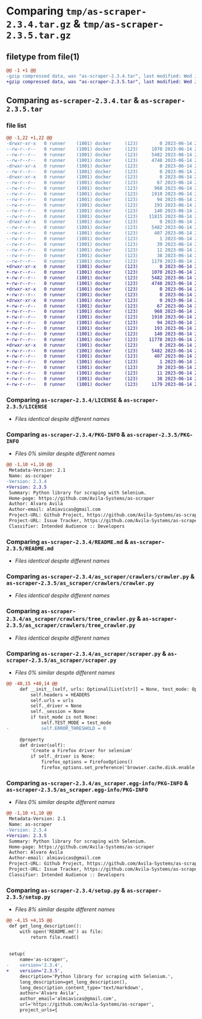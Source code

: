 # Comparing `tmp/as-scraper-2.3.4.tar.gz` & `tmp/as-scraper-2.3.5.tar.gz`

## filetype from file(1)

```diff
@@ -1 +1 @@
-gzip compressed data, was "as-scraper-2.3.4.tar", last modified: Wed Jun 14 21:42:24 2023, max compression
+gzip compressed data, was "as-scraper-2.3.5.tar", last modified: Wed Jun 14 21:54:14 2023, max compression
```

## Comparing `as-scraper-2.3.4.tar` & `as-scraper-2.3.5.tar`

### file list

```diff
@@ -1,22 +1,22 @@
-drwxr-xr-x   0 runner    (1001) docker     (123)        0 2023-06-14 21:42:24.576470 as-scraper-2.3.4/
--rw-r--r--   0 runner    (1001) docker     (123)     1070 2023-06-14 21:42:06.000000 as-scraper-2.3.4/LICENSE
--rw-r--r--   0 runner    (1001) docker     (123)     5482 2023-06-14 21:42:24.576470 as-scraper-2.3.4/PKG-INFO
--rw-r--r--   0 runner    (1001) docker     (123)     4748 2023-06-14 21:42:06.000000 as-scraper-2.3.4/README.md
-drwxr-xr-x   0 runner    (1001) docker     (123)        0 2023-06-14 21:42:24.572470 as-scraper-2.3.4/as_scraper/
--rw-r--r--   0 runner    (1001) docker     (123)        0 2023-06-14 21:42:06.000000 as-scraper-2.3.4/as_scraper/__init__.py
-drwxr-xr-x   0 runner    (1001) docker     (123)        0 2023-06-14 21:42:24.576470 as-scraper-2.3.4/as_scraper/crawlers/
--rw-r--r--   0 runner    (1001) docker     (123)       67 2023-06-14 21:42:06.000000 as-scraper-2.3.4/as_scraper/crawlers/__init__.py
--rw-r--r--   0 runner    (1001) docker     (123)      968 2023-06-14 21:42:06.000000 as-scraper-2.3.4/as_scraper/crawlers/crawler.py
--rw-r--r--   0 runner    (1001) docker     (123)     1910 2023-06-14 21:42:06.000000 as-scraper-2.3.4/as_scraper/crawlers/tree_crawler.py
--rw-r--r--   0 runner    (1001) docker     (123)       94 2023-06-14 21:42:06.000000 as-scraper-2.3.4/as_scraper/errors.py
--rw-r--r--   0 runner    (1001) docker     (123)      193 2023-06-14 21:42:06.000000 as-scraper-2.3.4/as_scraper/exceptions.py
--rw-r--r--   0 runner    (1001) docker     (123)      140 2023-06-14 21:42:06.000000 as-scraper-2.3.4/as_scraper/headers.py
--rw-r--r--   0 runner    (1001) docker     (123)    11815 2023-06-14 21:42:06.000000 as-scraper-2.3.4/as_scraper/scraper.py
-drwxr-xr-x   0 runner    (1001) docker     (123)        0 2023-06-14 21:42:24.576470 as-scraper-2.3.4/as_scraper.egg-info/
--rw-r--r--   0 runner    (1001) docker     (123)     5482 2023-06-14 21:42:24.000000 as-scraper-2.3.4/as_scraper.egg-info/PKG-INFO
--rw-r--r--   0 runner    (1001) docker     (123)      407 2023-06-14 21:42:24.000000 as-scraper-2.3.4/as_scraper.egg-info/SOURCES.txt
--rw-r--r--   0 runner    (1001) docker     (123)        1 2023-06-14 21:42:24.000000 as-scraper-2.3.4/as_scraper.egg-info/dependency_links.txt
--rw-r--r--   0 runner    (1001) docker     (123)       39 2023-06-14 21:42:24.000000 as-scraper-2.3.4/as_scraper.egg-info/requires.txt
--rw-r--r--   0 runner    (1001) docker     (123)       11 2023-06-14 21:42:24.000000 as-scraper-2.3.4/as_scraper.egg-info/top_level.txt
--rw-r--r--   0 runner    (1001) docker     (123)       38 2023-06-14 21:42:24.576470 as-scraper-2.3.4/setup.cfg
--rw-r--r--   0 runner    (1001) docker     (123)     1179 2023-06-14 21:42:06.000000 as-scraper-2.3.4/setup.py
+drwxr-xr-x   0 runner    (1001) docker     (123)        0 2023-06-14 21:54:14.376363 as-scraper-2.3.5/
+-rw-r--r--   0 runner    (1001) docker     (123)     1070 2023-06-14 21:53:54.000000 as-scraper-2.3.5/LICENSE
+-rw-r--r--   0 runner    (1001) docker     (123)     5482 2023-06-14 21:54:14.376363 as-scraper-2.3.5/PKG-INFO
+-rw-r--r--   0 runner    (1001) docker     (123)     4748 2023-06-14 21:53:54.000000 as-scraper-2.3.5/README.md
+drwxr-xr-x   0 runner    (1001) docker     (123)        0 2023-06-14 21:54:14.376363 as-scraper-2.3.5/as_scraper/
+-rw-r--r--   0 runner    (1001) docker     (123)        0 2023-06-14 21:53:54.000000 as-scraper-2.3.5/as_scraper/__init__.py
+drwxr-xr-x   0 runner    (1001) docker     (123)        0 2023-06-14 21:54:14.376363 as-scraper-2.3.5/as_scraper/crawlers/
+-rw-r--r--   0 runner    (1001) docker     (123)       67 2023-06-14 21:53:54.000000 as-scraper-2.3.5/as_scraper/crawlers/__init__.py
+-rw-r--r--   0 runner    (1001) docker     (123)      968 2023-06-14 21:53:54.000000 as-scraper-2.3.5/as_scraper/crawlers/crawler.py
+-rw-r--r--   0 runner    (1001) docker     (123)     1910 2023-06-14 21:53:54.000000 as-scraper-2.3.5/as_scraper/crawlers/tree_crawler.py
+-rw-r--r--   0 runner    (1001) docker     (123)       94 2023-06-14 21:53:54.000000 as-scraper-2.3.5/as_scraper/errors.py
+-rw-r--r--   0 runner    (1001) docker     (123)      193 2023-06-14 21:53:54.000000 as-scraper-2.3.5/as_scraper/exceptions.py
+-rw-r--r--   0 runner    (1001) docker     (123)      140 2023-06-14 21:53:54.000000 as-scraper-2.3.5/as_scraper/headers.py
+-rw-r--r--   0 runner    (1001) docker     (123)    11778 2023-06-14 21:53:54.000000 as-scraper-2.3.5/as_scraper/scraper.py
+drwxr-xr-x   0 runner    (1001) docker     (123)        0 2023-06-14 21:54:14.376363 as-scraper-2.3.5/as_scraper.egg-info/
+-rw-r--r--   0 runner    (1001) docker     (123)     5482 2023-06-14 21:54:14.000000 as-scraper-2.3.5/as_scraper.egg-info/PKG-INFO
+-rw-r--r--   0 runner    (1001) docker     (123)      407 2023-06-14 21:54:14.000000 as-scraper-2.3.5/as_scraper.egg-info/SOURCES.txt
+-rw-r--r--   0 runner    (1001) docker     (123)        1 2023-06-14 21:54:14.000000 as-scraper-2.3.5/as_scraper.egg-info/dependency_links.txt
+-rw-r--r--   0 runner    (1001) docker     (123)       39 2023-06-14 21:54:14.000000 as-scraper-2.3.5/as_scraper.egg-info/requires.txt
+-rw-r--r--   0 runner    (1001) docker     (123)       11 2023-06-14 21:54:14.000000 as-scraper-2.3.5/as_scraper.egg-info/top_level.txt
+-rw-r--r--   0 runner    (1001) docker     (123)       38 2023-06-14 21:54:14.376363 as-scraper-2.3.5/setup.cfg
+-rw-r--r--   0 runner    (1001) docker     (123)     1179 2023-06-14 21:53:54.000000 as-scraper-2.3.5/setup.py
```

### Comparing `as-scraper-2.3.4/LICENSE` & `as-scraper-2.3.5/LICENSE`

 * *Files identical despite different names*

### Comparing `as-scraper-2.3.4/PKG-INFO` & `as-scraper-2.3.5/PKG-INFO`

 * *Files 0% similar despite different names*

```diff
@@ -1,10 +1,10 @@
 Metadata-Version: 2.1
 Name: as-scraper
-Version: 2.3.4
+Version: 2.3.5
 Summary: Python library for scraping with Selenium.
 Home-page: https://github.com/Avila-Systems/as-scraper
 Author: Alvaro Avila
 Author-email: almiavicas@gmail.com
 Project-URL: Github Project, https://github.com/Avila-Systems/as-scraper
 Project-URL: Issue Tracker, https://github.com/Avila-Systems/as-scraper/issues
 Classifier: Intended Audience :: Developers
```

### Comparing `as-scraper-2.3.4/README.md` & `as-scraper-2.3.5/README.md`

 * *Files identical despite different names*

### Comparing `as-scraper-2.3.4/as_scraper/crawlers/crawler.py` & `as-scraper-2.3.5/as_scraper/crawlers/crawler.py`

 * *Files identical despite different names*

### Comparing `as-scraper-2.3.4/as_scraper/crawlers/tree_crawler.py` & `as-scraper-2.3.5/as_scraper/crawlers/tree_crawler.py`

 * *Files identical despite different names*

### Comparing `as-scraper-2.3.4/as_scraper/scraper.py` & `as-scraper-2.3.5/as_scraper/scraper.py`

 * *Files 0% similar despite different names*

```diff
@@ -40,15 +40,14 @@
     def __init__(self, urls: Optional[List[str]] = None, test_mode: Optional[bool] = None):
         self.headers = HEADERS
         self.urls = urls
         self._driver = None
         self._session = None
         if test_mode is not None:
             self.TEST_MODE = test_mode
-            self.ERROR_THRESHOLD = 0
 
     @property
     def driver(self):
         'Create a Firefox driver for selenium'
         if self._driver is None:
             firefox_options = FirefoxOptions()
             firefox_options.set_preference('browser.cache.disk.enable', False)
```

### Comparing `as-scraper-2.3.4/as_scraper.egg-info/PKG-INFO` & `as-scraper-2.3.5/as_scraper.egg-info/PKG-INFO`

 * *Files 0% similar despite different names*

```diff
@@ -1,10 +1,10 @@
 Metadata-Version: 2.1
 Name: as-scraper
-Version: 2.3.4
+Version: 2.3.5
 Summary: Python library for scraping with Selenium.
 Home-page: https://github.com/Avila-Systems/as-scraper
 Author: Alvaro Avila
 Author-email: almiavicas@gmail.com
 Project-URL: Github Project, https://github.com/Avila-Systems/as-scraper
 Project-URL: Issue Tracker, https://github.com/Avila-Systems/as-scraper/issues
 Classifier: Intended Audience :: Developers
```

### Comparing `as-scraper-2.3.4/setup.py` & `as-scraper-2.3.5/setup.py`

 * *Files 8% similar despite different names*

```diff
@@ -4,15 +4,15 @@
 def get_long_description():
     with open('README.md') as file:
         return file.read()
 
 
 setup(
     name='as-scraper',
-    version='2.3.4',
+    version='2.3.5',
     description='Python library for scraping with Selenium.',
     long_description=get_long_description(),
     long_description_content_type='text/markdown',
     author='Alvaro Avila',
     author_email='almiavicas@gmail.com',
     url='https://github.com/Avila-Systems/as-scraper',
     project_urls={
```

